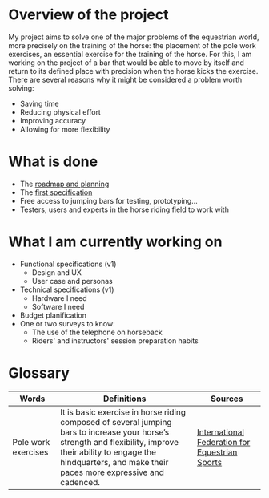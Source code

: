 # Overview of the project
My project aims to solve one of the major problems of the equestrian world, more precisely on the training of the horse: the placement of the pole work exercises, an essential exercise for the training of the horse.
For this, I am working on the project of a bar that would be able to move by itself and return to its defined place with precision when the horse kicks the exercise.
There are several reasons why it might be considered a problem worth solving:
- Saving time
- Reducing physical effort
- Improving accuracy
- Allowing for more flexibility

# What is done
- The [roadmap and planning](https://github.com/lauraleehollande/ALGOSUP-Moonshot-Project/blob/main/README.md)
- The [first specification](https://github.com/lauraleehollande/ALGOSUP-Moonshot-Project/blob/main/Documents/Specification.md)
- Free access to jumping bars for testing, prototyping…
- Testers, users and experts in the horse riding field to work with

# What I am currently working on
- Functional specifications (v1)
  - Design and UX
  - User case and personas
- Technical specifications (v1)
  - Hardware I need
  - Software I need
- Budget planification
- One or two surveys to know:
  - The use of the telephone on horseback
  - Riders' and instructors' session preparation habits

# Glossary
| Words              	| Definitions                                                                                                                                                                                   	| Sources                                                                                                                                	|
|--------------------	|-----------------------------------------------------------------------------------------------------------------------------------------------------------------------------------------------	|----------------------------------------------------------------------------------------------------------------------------------------	|
| Pole work exercises 	| It is basic exercise in horse riding composed of several jumping bars to increase your horse’s strength and flexibility, improve their ability to engage the hindquarters, and make their paces more expressive and cadenced. 	| [International Federation for Equestrian Sports](https://www.fei.org/stories/lifestyle/teach-me/3-polework-exercises-strengthen-horse) 	|



